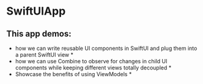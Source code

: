 # SwiftUIApp

## This app demos:
  * how we can write reusable UI components in SwiftUI and plug them into a parent SwiftUI view * 
  * how we can use Combine to observe for changes in child UI components while keeping different views totally decoupled *
  * Showcase the benefits of using ViewModels * 

